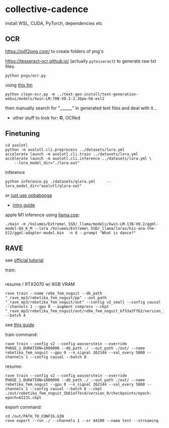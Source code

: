 # collective-cadence

install WSL, CUDA, PyTorch, dependencies etc

## OCR

https://pdf2png.com/ to create folders of png's

https://tesseract-ocr.github.io/ (actually `pytesseract`) to generate raw txt files.

```
python pngs/ocr.py
```

using [this llm](https://huggingface.co/LoneStriker/Xwin-LM-70B-V0.1-2.3bpw-h6-exl2)

```
python clean-ocr.py -m ../text-gen-install/text-generation-webui/models/Xwin-LM-70B-V0.1-2.3bpw-h6-exl2
```

then manually search for "______" in generated text files and deal with it...
- other stuff to look for: ©, OCRed

## Finetuning


```
cd axolotl
python -m axolotl.cli.preprocess ../datasets/lora.yml
accelerate launch -m axolotl.cli.train ../datasets/lora.yml
accelerate launch -m axolotl.cli.inference ../datasets/lora.yml \
    --lora_model_dir="./lora-out"
```

inference
```
python inference.py ./datasets/qlora.yml     --lora_model_dir="axolotl/qlora-out"
```

or [just use oobabooga](https://github.com/oobabooga/text-generation-webui)
- [intro guide](https://www.reddit.com/r/Oobabooga/comments/19480dr/how_to_train_your_dra_model/)

apple M1 inference using [llama.cpp](https://github.com/ggerganov/llama.cpp):
```
./main -m /Volumes/Extreme\ SSD/_llama/models/Xwin-LM-13B-V0.2/ggml-model-Q4_K_M --lora /Volumes/Extreme\ SSD/_llama/loras/his-ana-the-512/ggml-adapter-model.bin  -n 8 --prompt "What is dance?"
```



## RAVE

see [official tutorial](https://forum.ircam.fr/article/detail/training-rave-models-on-custom-data/)

train:
```
```

resume / RTX2070 w/ 8GB VRAM
```
rave train --name rebe_fem_noguit --db_path "_rave_mp3/rebetika_fem_noguit/pp" --out_path "_rave_mp3/rebetika_fem_noguit/out" --config v2_small --config causal --channels 1 --gpu 0 --augment compress --ckpt "_rave_mp3/rebetika_fem_noguit/out/rebe_fem_noguit_6f53a3ff62/version_14" --batch 4
```

see [this guide](https://github.com/acids-ircam/RAVE/discussions/300)

train command:
```
rave train --config v2 --config wasserstein --override PHASE_1_DURATION=1000000 --db_path ./ --out_path ./out/ --name rebetika_fem_noguit --gpu 0 --n_signal 262144 --val_every 5000 --channels 1 --config causal --batch 8
```

resume:
```
rave train --config v2 --config wasserstein --override PHASE_1_DURATION=1000000 --db_path ./ --out_path ./out/ --name rebetika_fem_noguit --gpu 0 --n_signal 262144 --val_every 5000 --channels 1 --config causal --batch 8 --ckpt ./out/rebetika_fem_noguit_5b61af7ec4/version_0/checkpoints/epoch-epoch=61231.ckpt
```

export command:
```
cd /out/PATH_TO_CONFIG.GIN
rave export --run ./ --channels 1 --sr 44100 --name test --streaming
```